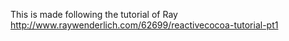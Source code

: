 This is made following the tutorial of Ray http://www.raywenderlich.com/62699/reactivecocoa-tutorial-pt1
